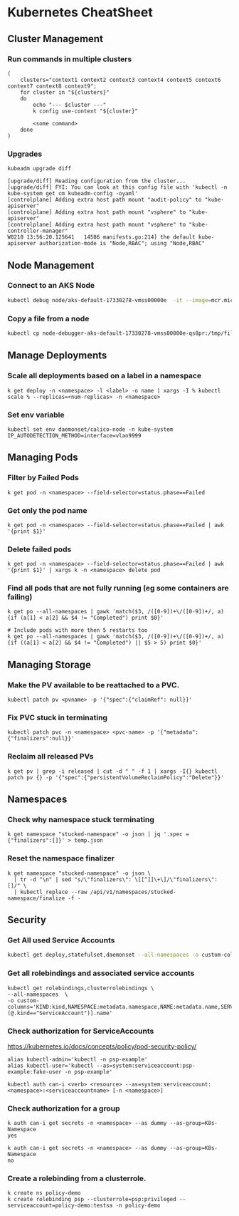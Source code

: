# Kubernetes CheatSheet

## Cluster Management


### Run commands in multiple clusters

```
(
    clusters="context1 context2 context3 context4 context5 context6 context7 context8 context9";
    for cluster in "${clusters}"
    do
        echo "--- $cluster ---"
        k config use-context "${cluster}"
        
        <some command>
    done
)
```

### Upgrades

```
kubeadm upgrade diff

[upgrade/diff] Reading configuration from the cluster...
[upgrade/diff] FYI: You can look at this config file with 'kubectl -n kube-system get cm kubeadm-config -oyaml'
[controlplane] Adding extra host path mount "audit-policy" to "kube-apiserver"
[controlplane] Adding extra host path mount "vsphere" to "kube-apiserver"
[controlplane] Adding extra host path mount "vsphere" to "kube-controller-manager"
W0210 13:56:20.125641   14586 manifests.go:214] the default kube-apiserver authorization-mode is "Node,RBAC"; using "Node,RBAC"

```

## Node Management

### Connect to an AKS Node
```sh
kubectl debug node/aks-default-17330278-vmss00000e  -it --image=mcr.microsoft.com/dotnet/runtime-deps:6.0
```

### Copy a file from a node
```sh
kubectl cp node-debugger-aks-default-17330278-vmss00000e-qs8pr:/tmp/filename filenamenew
```

## Manage Deployments


### Scale all deployments based on a label in a namespace

```
k get deploy -n <namespace> -l <label> -o name | xargs -I % kubectl scale % --replicas=<num-replicas> -n <namespace>
```

### Set env variable
```
kubectl set env daemonset/calico-node -n kube-system IP_AUTODETECTION_METHOD=interface=vlan9999
```

## Managing Pods

### Filter by Failed Pods
```
k get pod -n <namespace> --field-selector=status.phase==Failed
```

### Get only the pod name
```
k get pod -n <namespace> --field-selector=status.phase==Failed | awk '{print $1}'
```

### Delete failed pods
```
k get pod -n <namespace> --field-selector=status.phase==Failed | awk '{print $1}' | xargs k -n <namespace> delete pod
```

### Find all pods that are not fully running (eg some containers are failing)
```
k get po --all-namespaces | gawk 'match($3, /([0-9])+\/([0-9])+/, a) {if (a[1] < a[2] && $4 != "Completed") print $0}'

# Include pods with more then 5 restarts too
k get po --all-namespaces | gawk 'match($3, /([0-9])+\/([0-9])+/, a) {if ((a[1] < a[2] && $4 != "Completed") || $5 > 5) print $0}'
```

## Managing Storage

### Make the PV available to be reattached to a PVC.
```
kubectl patch pv <pvname> -p '{"spec":{"claimRef": null}}'
```

### Fix PVC stuck in terminating

```
kubectl patch pvc -n <namespace> <pvc-name> -p '{"metadata":{"finalizers":null}}'
```

### Reclaim all released PVs

```
k get pv | grep -i released | cut -d " " -f 1 | xargs -I{} kubectl patch pv {} -p '{"spec":{"persistentVolumeReclaimPolicy":"Delete"}}'
```

## Namespaces

### Check why namespace stuck terminating

```
k get namespace "stucked-namespace" -o json | jq '.spec = {"finalizers":[]}' > temp.json
```

### Reset the namespace finalizer

```
k get namespace "stucked-namespace" -o json \
  | tr -d "\n" | sed "s/\"finalizers\": \[[^]]\+\]/\"finalizers\": []/" \
  | kubectl replace --raw /api/v1/namespaces/stucked-namespace/finalize -f -
```

## Security

### Get All used Service Accounts

```sh
kubectl get deploy,statefulset,daemonset --all-namespaces -o custom-columns='KIND:kind,NAMESPACE:metadata.namespace,NAME:metadata.name,SERVICE_ACCOUNT:spec.template.spec.serviceAccountName'
```
### Get all rolebindings and associated service accounts

```
kubectl get rolebindings,clusterrolebindings \
--all-namespaces  \
-o custom-columns='KIND:kind,NAMESPACE:metadata.namespace,NAME:metadata.name,SERVICE_ACCOUNTS:subjects[?(@.kind=="ServiceAccount")].name'
```

### Check authorization for ServiceAccounts

https://kubernetes.io/docs/concepts/policy/pod-security-policy/

```
alias kubectl-admin='kubectl -n psp-example'
alias kubectl-user='kubectl --as=system:serviceaccount:psp-example:fake-user -n psp-example'
```

```
kubectl auth can-i <verb> <resource> --as=system:serviceaccount:<namespace>:<serviceaccountname> [-n <namespace>]
```

### Check authorization for a group

```
k auth can-i get secrets -n <namespace> --as dummy --as-group=K8s-Namespace
yes

k auth can-i get secrets -n <namespace> --as dummy --as-group=K8s-Namespace
no
```

### Create a rolebinding from a clusterrole.

```
k create ns policy-demo
k create rolebinding psp --clusterrole=psp:privileged --serviceaccount=policy-demo:testsa -n policy-demo
```